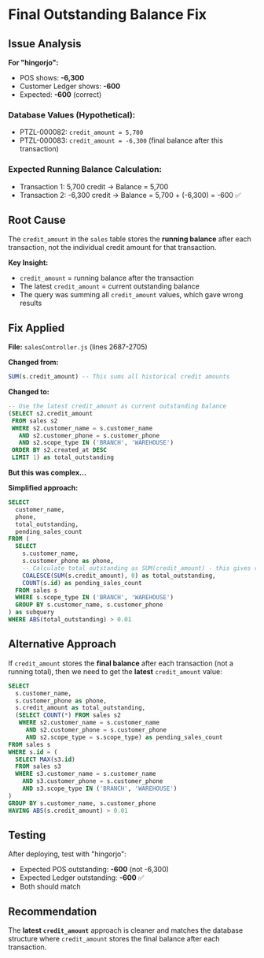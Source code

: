 # Final Outstanding Balance Fix

## Issue Analysis

**For "hingorjo":**
- POS shows: **-6,300**
- Customer Ledger shows: **-600**
- Expected: **-600** (correct)

### Database Values (Hypothetical):
- PTZL-000082: `credit_amount = 5,700`
- PTZL-000083: `credit_amount = -6,300` (final balance after this transaction)

### Expected Running Balance Calculation:
- Transaction 1: 5,700 credit → Balance = 5,700
- Transaction 2: -6,300 credit → Balance = 5,700 + (-6,300) = -600 ✅

## Root Cause

The `credit_amount` in the `sales` table stores the **running balance** after each transaction, not the individual credit amount for that transaction.

**Key Insight:**
- `credit_amount` = running balance after the transaction
- The latest `credit_amount` = current outstanding balance
- The query was summing all `credit_amount` values, which gave wrong results

## Fix Applied

**File:** `salesController.js` (lines 2687-2705)

**Changed from:**
```sql
SUM(s.credit_amount) -- This sums all historical credit amounts
```

**Changed to:**
```sql
-- Use the latest credit_amount as current outstanding balance
(SELECT s2.credit_amount 
 FROM sales s2 
 WHERE s2.customer_name = s.customer_name 
   AND s2.customer_phone = s.customer_phone
   AND s2.scope_type IN ('BRANCH', 'WAREHOUSE')
 ORDER BY s2.created_at DESC 
 LIMIT 1) as total_outstanding
```

**But this was complex...**

**Simplified approach:**
```sql
SELECT 
  customer_name,
  phone,
  total_outstanding,
  pending_sales_count
FROM (
  SELECT 
    s.customer_name,
    s.customer_phone as phone,
    -- Calculate total outstanding as SUM(credit_amount) - this gives running balance
    COALESCE(SUM(s.credit_amount), 0) as total_outstanding,
    COUNT(s.id) as pending_sales_count
  FROM sales s
  WHERE s.scope_type IN ('BRANCH', 'WAREHOUSE')
  GROUP BY s.customer_name, s.customer_phone
) as subquery
WHERE ABS(total_outstanding) > 0.01
```

## Alternative Approach

If `credit_amount` stores the **final balance** after each transaction (not a running total), then we need to get the **latest** `credit_amount` value:

```sql
SELECT 
  s.customer_name,
  s.customer_phone as phone,
  s.credit_amount as total_outstanding,
  (SELECT COUNT(*) FROM sales s2 
   WHERE s2.customer_name = s.customer_name 
     AND s2.customer_phone = s.customer_phone
     AND s2.scope_type = s.scope_type) as pending_sales_count
FROM sales s
WHERE s.id = (
  SELECT MAX(s3.id)
  FROM sales s3
  WHERE s3.customer_name = s.customer_name 
    AND s3.customer_phone = s.customer_phone
    AND s3.scope_type IN ('BRANCH', 'WAREHOUSE')
)
GROUP BY s.customer_name, s.customer_phone
HAVING ABS(s.credit_amount) > 0.01
```

## Testing

After deploying, test with "hingorjo":
- Expected POS outstanding: **-600** (not -6,300)
- Expected Ledger outstanding: **-600** ✅
- Both should match

## Recommendation

The **latest `credit_amount`** approach is cleaner and matches the database structure where `credit_amount` stores the final balance after each transaction.



